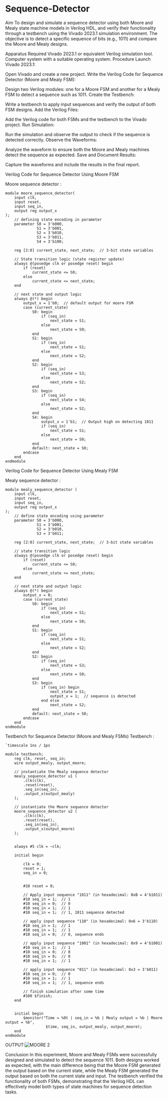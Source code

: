 # Sequence-Detector
Aim
To design and simulate a sequence detector using both Moore and Mealy state machine models in Verilog HDL, and verify their functionality through a testbench using the Vivado 2023.1 simulation environment. The objective is to detect a specific sequence of bits (e.g., 1011) and compare the Moore and Mealy designs.

Apparatus Required
Vivado 2023.1 or equivalent Verilog simulation tool.
Computer system with a suitable operating system.
Procedure
Launch Vivado 2023.1:

Open Vivado and create a new project.
Write the Verilog Code for Sequence Detector (Moore and Mealy FSM):

Design two Verilog modules: one for a Moore FSM and another for a Mealy FSM to detect a sequence such as 1011.
Create the Testbench:

Write a testbench to apply input sequences and verify the output of both FSM designs.
Add the Verilog Files:

Add the Verilog code for both FSMs and the testbench to the Vivado project.
Run Simulation:

Run the simulation and observe the output to check if the sequence is detected correctly.
Observe the Waveforms:

Analyze the waveform to ensure both the Moore and Mealy machines detect the sequence as expected.
Save and Document Results:

Capture the waveforms and include the results in the final report.

Verilog Code for Sequence Detector Using Moore FSM

  Moore sequence detector :
```
module moore_sequence_detector(
    input clk,
    input reset,
    input seq_in,
    output reg output_x
);
    // defining state encoding in parameter
    parameter S0 = 3'b000, 
              S1 = 3'b001, 
              S2 = 3'b010, 
              S3 = 3'b011, 
              S4 = 3'b100;

    reg [2:0] current_state, next_state;  // 3-bit state variables
    
    // State transition logic (state register update)
    always @(posedge clk or posedge reset) begin
        if (reset)
            current_state <= S0;
        else
            current_state <= next_state;
    end
    
    // next state and output logic
    always @(*) begin
        output_x = 1'b0;  // default output for moore FSM
        case (current_state)
            S0: begin
                if (seq_in)
                    next_state = S1;
                else
                    next_state = S0;
            end
            S1: begin
                if (seq_in)
                    next_state = S1;
                else
                    next_state = S2;
            end
            S2: begin
                if (seq_in)
                    next_state = S3;
                else
                    next_state = S2;
            end
            S3: begin
                if (seq_in)
                    next_state = S4;
                else
                    next_state = S2;
            end
            S4: begin
                output_x = 1'b1;  // Output high on detecting 1011
                if (seq_in)
                    next_state = S1;
                else
                    next_state = S0;
            end
            default: next_state = S0;
        endcase
    end
endmodule

```

Verilog Code for Sequence Detector Using Mealy FSM

Mealy sequence detector :
```
module mealy_sequence_detector (
    input clk,             
    input reset,
    input seq_in,
    output reg output_x
);
    // define state encoding using parameter
    parameter S0 = 3'b000, 
              S1 = 3'b001, 
              S2 = 3'b010, 
              S3 = 3'b011;

    reg [2:0] current_state, next_state;  // 3-bit state variables

    // state transition logic
    always @(posedge clk or posedge reset) begin
        if (reset)
            current_state <= S0;
        else
            current_state <= next_state;
    end

    // next state and output logic
    always @(*) begin
        output_x = 0;  
        case (current_state)
            S0: begin
                if (seq_in)
                    next_state = S1;
                else
                    next_state = S0;
            end
            S1: begin
                if (seq_in)
                    next_state = S1;
                else
                    next_state = S2;
            end
            S2: begin
                if (seq_in)
                    next_state = S3;
                else
                    next_state = S0;
            end
            S3: begin
                if (seq_in) begin
                    next_state = S1;
                    output_x = 1;  // sequence is detected
                end else
                    next_state = S2;
            end
            default: next_state = S0;
        endcase
    end
endmodule
```
Testbench for Sequence Detector (Moore and Mealy FSMs)
Testbench : 
```
`timescale 1ns / 1ps  

module testbench;
    reg clk, reset, seq_in;
    wire output_mealy, output_moore;

    // instantiate the Mealy sequence detector
    mealy_sequence_detector u1 (
        .clk(clk),
        .reset(reset),
        .seq_in(seq_in),
        .output_x(output_mealy)
    );

    // instantiate the Moore sequence detector
    moore_sequence_detector u2 (
        .clk(clk),
        .reset(reset),
        .seq_in(seq_in),
        .output_x(output_moore)
    );

    
    always #5 clk = ~clk;  

    initial begin
        
        clk = 0;
        reset = 1;
        seq_in = 0;

        
        #10 reset = 0;

        // Apply input sequence "1011" (in hexadecimal: 0xB = 4'b1011)
        #10 seq_in = 1;  // 1
        #10 seq_in = 0;  // 0
        #10 seq_in = 1;  // 1
        #10 seq_in = 1;  // 1, 1011 sequence detected

        // apply input sequence "110" (in hexadecimal: 0x6 = 3'b110)
        #10 seq_in = 1;  // 1
        #10 seq_in = 1;  // 1
        #10 seq_in = 0;  // 0, sequence ends

        // apply input sequence "1001" (in hexadecimal: 0x9 = 4'b1001)
        #10 seq_in = 1;  // 1
        #10 seq_in = 0;  // 0
        #10 seq_in = 0;  // 0
        #10 seq_in = 1;  // 1

        // apply input sequence "011" (in hexadecimal: 0x3 = 3'b011)
        #10 seq_in = 0;  // 0
        #10 seq_in = 1;  // 1
        #10 seq_in = 1;  // 1, sequence ends

        // finish simulation after some time
        #100 $finish;
    end

    
    initial begin
        $monitor("Time = %0t | seq_in = %b | Mealy output = %b | Moore output = %b", 
                  $time, seq_in, output_mealy, output_moore);
    end
endmodule
```

OUTPUT:![MOORE 2](https://github.com/user-attachments/assets/c5bc3d6f-6236-4da5-9d97-c8d328486ba0)


Conclusion
In this experiment, Moore and Mealy FSMs were successfully designed and simulated to detect the sequence 1011. Both designs worked as expected, with the main difference being that the Moore FSM generated the output based on the current state, while the Mealy FSM generated the output based on both the current state and input. The testbench verified the functionality of both FSMs, demonstrating that the Verilog HDL can effectively model both types of state machines for sequence detection tasks.
